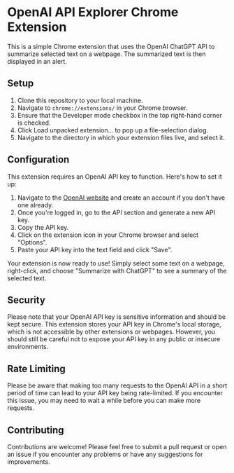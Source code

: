 # OpenAI API Explorer Chrome Extension

This is a simple Chrome extension that uses the OpenAI ChatGPT API to summarize selected text on a webpage. The summarized text is then displayed in an alert.

## Setup

1. Clone this repository to your local machine.
2. Navigate to `chrome://extensions/` in your Chrome browser.
3. Ensure that the Developer mode checkbox in the top right-hand corner is checked.
4. Click Load unpacked extension… to pop up a file-selection dialog.
5. Navigate to the directory in which your extension files live, and select it.

## Configuration

This extension requires an OpenAI API key to function. Here's how to set it up:

1. Navigate to the [OpenAI website](https://www.openai.com/) and create an account if you don't have one already.
2. Once you're logged in, go to the API section and generate a new API key.
3. Copy the API key.
4. Click on the extension icon in your Chrome browser and select "Options".
5. Paste your API key into the text field and click "Save".

Your extension is now ready to use! Simply select some text on a webpage, right-click, and choose "Summarize with ChatGPT" to see a summary of the selected text.

## Security

Please note that your OpenAI API key is sensitive information and should be kept secure. This extension stores your API key in Chrome's local storage, which is not accessible by other extensions or webpages. However, you should still be careful not to expose your API key in any public or insecure environments.

## Rate Limiting

Please be aware that making too many requests to the OpenAI API in a short period of time can lead to your API key being rate-limited. If you encounter this issue, you may need to wait a while before you can make more requests.

## Contributing

Contributions are welcome! Please feel free to submit a pull request or open an issue if you encounter any problems or have any suggestions for improvements.
